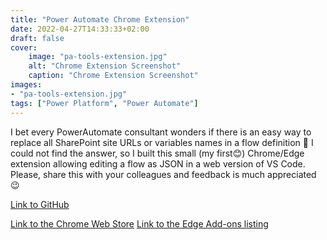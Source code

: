 ```yaml
---
title: "Power Automate Chrome Extension"
date: 2022-04-27T14:33:33+02:00
draft: false
cover:
    image: "pa-tools-extension.jpg"
    alt: "Chrome Extension Screenshot"
    caption: "Chrome Extension Screenshot"
images:
- "pa-tools-extension.jpg"
tags: ["Power Platform", "Power Automate"]
---
```


I bet every PowerAutomate consultant wonders if there is an easy way to replace all SharePoint site URLs or variables names in a flow definition 🤔 I could not find the answer, so I built this small (my first😊) Chrome/Edge extension allowing editing a flow as JSON in a web version of VS Code. Please, share this with your colleagues and feedback is much appreciated 😉

[Link to GitHub](https://github.com/rithala/power-automate-tools)

[Link to the Chrome Web Store](https://chrome.google.com/webstore/detail/power-automate-tools/jccblbmcghkddifenlocnjfmeemjeacc)
[Link to the Edge Add-ons listing](https://microsoftedge.microsoft.com/addons/detail/power-automate-tools/ecdclfoojhebjoknjoooljcakfbfpjoj)

